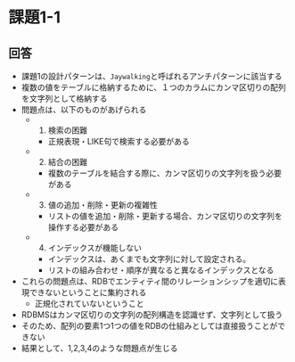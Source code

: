 # 課題1-1

## 回答

- 課題1の設計パターンは、`Jaywalking`と呼ばれるアンチパターンに該当する
- 複数の値をテーブルに格納するために、１つのカラムにカンマ区切りの配列を文字列として格納する
- 問題点は、以下のものがあげられる
  - 1. 検索の困難
    - 正規表現・LIKE句で検索する必要がある
  - 2. 結合の困難
    - 複数のテーブルを結合する際に、カンマ区切りの文字列を扱う必要がある
  - 3. 値の追加・削除・更新の複雑性
    - リストの値を追加・削除・更新する場合、カンマ区切りの文字列を操作する必要がある
  - 4. インデックスが機能しない
    - インデックスは、あくまでも文字列に対して設定される。
    - リストの組み合わせ・順序が異なると異なるインデックスとなる
- これらの問題点は、RDBでエンティティ間のリレーションシップを適切に表現できないということに集約される
  - 正規化されていないということ
- RDBMSはカンマ区切りの文字列の配列構造を認識せず、文字列として扱う
- そのため、配列の要素1つ1つの値をRDBの仕組みとしては直接扱うことができない
- 結果として、1,2,3,4のような問題点が生じる
